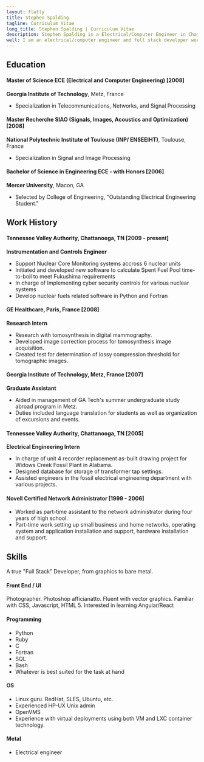 ```yaml
---
layout: flatly
title: Stephen Spalding
tagline: Curriculum Vitae
long_title: Stephen Spalding | Curriculum Vitae
description: Stephen Spalding is a Electrical/Computer Engineer in Chattanooga, TN
well: I am an electrical/computer engineer and full stack developer working out of lovely Chattanooga, TN. I currently enjoy working with nuclear core monitoring systems as well as full stack web development. 
---
```


## Education ##
#### Master of Science ECE (Electrical and Computer Engineering) [2008]
**Georgia Institute of Technology**, Metz, France
 - Specialization in Telecommunications, Networks, and Signal Processing

#### Master Recherche SIAO (Signals, Images, Acoustics and Optimization) [2008]
**National Polytechnic Institute of Toulouse (INP/ ENSEEIHT)**, Toulouse, France
 - Specialization in Signal and Image Processing

#### Bachelor of Science in Engineering ECE - with Honors [2006]
**Mercer University**, Macon, GA
 - Selected by College of Engineering, "Outstanding Electrical Engineering Student."


## Work History ##

#### Tennessee Valley Authority, Chattanooga, TN [2009 - present]
**Instrumentation and Controls Engineer**
 - Support Nuclear Core Monitoring systems accross 6 nuclear units
 - Initiated and developed new software to calculate Spent Fuel Pool time-to-boil to meet Fukushima requirements
 - In charge of Implementing cyber security controls for various nuclear systems
 - Develop nuclear fuels related software in Python and Fortran
#### GE Healthcare, Paris, France [2008]
**Research Intern**
 - Research with tomosynthesis in digital mammography.
 - Developed image correction process for tomosynthesis image acquisition.
 - Created test for determination of lossy compression threshold for tomographic images.

#### Georgia Institute of Technology, Metz, France [2007]
**Graduate Assistant**
 - Aided in management of GA Tech's summer undergraduate study abroad program in Metz.
 - Duties included language translation for students as well as organization of excursions and events.

#### Tennessee Valley Authority, Chattanooga, TN [2005]
**Electrical Engineering Intern**
 - In charge of unit 4 recorder replacement as-built drawing project for Widows Creek Fossil Plant in Alabama.
 - Designed database for storage of transformer tap settings. 
 - Assisted engineers in the fossil electrical engineering department with various projects.

#### Novell Certified Network Administrator [1999 - 2006]
 - Worked as part-time assistant to the network administrator during four years of high school.
 - Part-time work setting up small business and home networks, operating system and application installation and support, hardware installation and support.


## Skills ##
A true "Full Stack" Developer, from graphics to bare metal.
#### Front End / UI
Photographer. Photoshop afficianatto. Fluent with vector graphics.
Familiar with CSS, Javascript, HTML 5.
Interested in learning Angular/React
#### Programming
 - Python
 - Ruby
 - C
 - Fortran
 - SQL
 - Bash
 - Whatever is best suited for the task at hand
#### OS
 - Linux guru. RedHat, SLES, Ubuntu, etc.
 - Experienced HP-UX Unix admin
 - OpenVMS
 - Experience with virtual deployments using both VM and LXC container technology.
#### Metal
 - Electrical engineer

